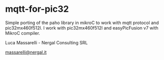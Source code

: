 mqtt-for-pic32
==============

Simple porting of the paho library in mikroC to work with mqtt protocol and pic32mx460f512l.
I work with pic32mx460f512l and easyPicFusion v7 with MikroC compiler.

Luca Massarelli - Nergal Consulting SRL

massarelli@nergal.it


